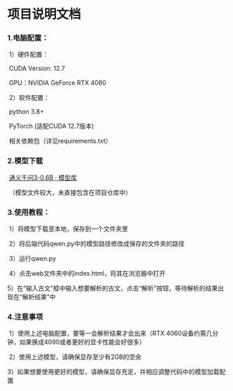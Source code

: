 # 项目说明文档

### 1.电脑配置：

​		1）硬件配置： 

​				CUDA Version: 12.7

​				GPU：NVIDIA GeForce RTX 4060

​		2）软件配置：

​				python 3.8+

​				PyTorch (适配CUDA 12.7版本)

​				相关依赖包（详见requirements.txt）

### 2.模型下载

​		[通义千问3-0.6B · 模型库](https://www.modelscope.cn/models/Qwen/Qwen3-0.6B)

​		（模型文件较大，未直接包含在项目仓库中）

### 3.使用教程：

​		1）将模型下载至本地，保存到一个文件夹里

​		2）将后端代码qwen.py中的模型路径修改成保存的文件夹的路径

​		3）运行qwen.py

​		4）点击web文件夹中的index.html，将其在浏览器中打开

​		5）在“输入古文”框中输入想要解析的古文，点击“解析”按钮，等待解析的结果出现在“解析结果”中

### 4.注意事项

​		1）使用上述电脑配置，要等一会解析结果才会出来（RTX 4060设备约需几分钟，如果换成4090或者更好的显卡性能会好很多）

​		2）使用上述模型，请确保显存至少有2GB的空余

​		3）如果想要使用更好的模型，请确保显存充足，并相应调整代码中的模型加载配置

